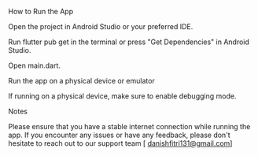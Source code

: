 How to Run the App

Open the project in Android Studio or your preferred IDE.

Run flutter pub get in the terminal or press "Get Dependencies" in Android Studio.

Open main.dart.

Run the app on a physical device or emulator

If running on a physical device, make sure to enable debugging mode.

Notes

Please ensure that you have a stable internet connection while running the app. If you encounter any issues or have any feedback, please don't hesitate to reach out to our support team [ danishfitri131@gmail.com]

